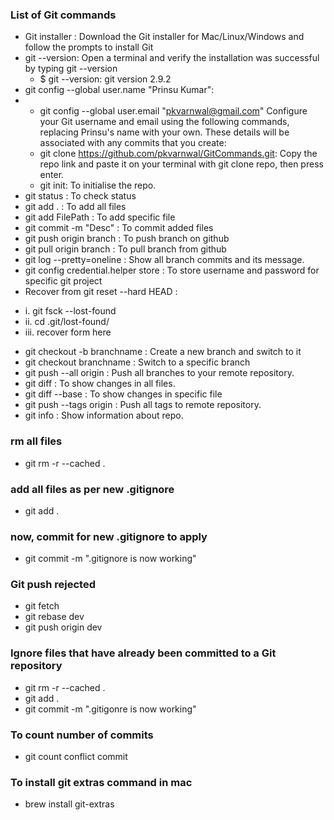 ### List of Git commands

* Git installer : Download the Git installer for Mac/Linux/Windows and follow the prompts to install Git
* git --version: Open a terminal and verify the installation was successful by typing git --version
  + $ git --version:
git version 2.9.2
* git config --global user.name "Prinsu Kumar":
* * git config --global user.email "pkvarnwal@gmail.com" Configure your Git username and email using the following commands, replacing Prinsu's name with your own. These details will be associated with any commits that you create:
  * git clone https://github.com/pkvarnwal/GitCommands.git: Copy the repo link and paste it on your terminal with git clone repo, then press enter.
  * git init: To initialise the repo. 
* git status : To check status
* git add . : To add all files
* git add FilePath : To add specific file
* git commit -m "Desc" : To commit added files
* git push origin branch : To push branch on github
* git pull origin branch : To pull branch from github
* git log --pretty=oneline : Show all branch commits and its message.
* git config credential.helper store : To store username and password for specific git project
* Recover from git reset --hard HEAD : 
+	i. git fsck --lost-found
+	ii. cd .git/lost-found/
+	iii. recover form here 

* git checkout -b branchname : Create a new branch and switch to it
* git checkout branchname : Switch to a specific branch
* git push --all origin : Push all branches to your remote repository.
* git diff : To show changes in all files.
* git diff --base <fileName> : To show changes in specific file
* git push --tags origin : Push all tags to remote repository.
* git info : Show information about repo.
### rm all files
* git rm -r --cached .
### add all files as per new .gitignore
* git add .
### now, commit for new .gitignore to apply
* git commit -m ".gitignore is now working"

### Git push rejected
* git fetch
* git rebase dev
* git push origin dev

### Ignore files that have already been committed to a Git repository
* git rm -r --cached .
* git add .
* git commit -m ".gitigonre is now working"

### To count number of commits
* git count conflict commit

### To install git extras command in mac
* brew install git-extras
